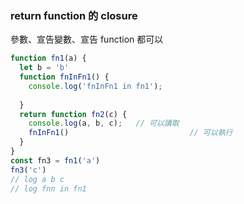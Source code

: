 ### return function 的 closure
參數、宣告變數、宣告 function 都可以
```js
function fn1(a) {
  let b = 'b'
  function fnInFn1() {
    console.log('fnInFn1 in fn1');
    
  }
  return function fn2(c) {
    console.log(a, b, c);   // 可以讀取
    fnInFn1()   						// 可以執行
  }
}
const fn3 = fn1('a')
fn3('c')			
// log a b c
// log fnn in fn1
```
